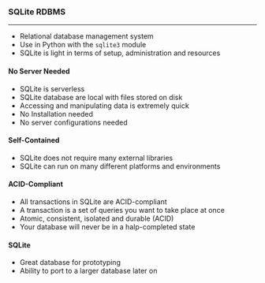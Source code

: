 ### SQLite RDBMS

___

* Relational database management system
* Use in Python with the `sqlite3` module
* SQLite is light in terms of setup, administration and resources

#### No Server Needed

* SQLite is serverless
* SQLite database are local with files stored on disk
* Accessing and manipulating data is extremely quick
* No Installation needed
* No server configurations needed

#### Self-Contained

* SQLite does not require many external libraries
* SQLite can run on many different platforms and environments

#### ACID-Compliant

* All transactions in SQLite are ACID-compliant
* A transaction is a set of queries you want to take place at once
* Atomic, consistent, isolated and durable (ACID)
* Your database will never be in a halp-completed state

#### SQLite

* Great database for prototyping
* Ability to port to a larger database later on